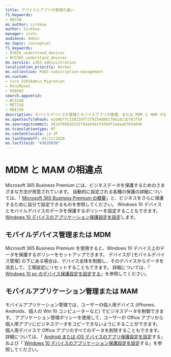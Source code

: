 ```yaml
---
title: デバイスとアプリの管理の違い
f1.keywords:
- NOCSH
ms.author: sirkkuw
author: Sirkkuw
manager: scotv
audience: Admin
ms.topic: conceptual
f1_keywords:
- O365E_understand_devices
- BCS365_understand_devices
ms.service: o365-administration
localization_priority: Normal
ms.collection: M365-subscription-management
ms.custom:
- Core_O365Admin_Migration
- MiniMaven
- MSB365
search.appverid:
- BCS160
- MET150
- MOE150
description: モバイルデバイスの管理とモバイルアプリの管理、または MDM と MAM の違いについて説明します。
ms.openlocfilehash: ecb06ffc23823df72f9254d881f6b1dc1b781f59
ms.sourcegitcommit: 2614f8b81b332f8dab461f4f64f3adaa6703e0d6
ms.translationtype: MT
ms.contentlocale: ja-JP
ms.lasthandoff: 04/21/2020
ms.locfileid: "43635030"
---
```

# <a name="difference-between-mdm-and-mam"></a>MDM と MAM の相違点

Microsoft 365 Business Premium には、ビジネスデータを保護するためのさまざまな方法が用意されています。 自動的に設定される各種の保護の詳細については、「 [Microsoft 365 Business Premium の概要](../microsoft-365-business-overview.md)」と、ビジネスをさらに保護するために自分で設定できるものを参照してください。 Windows 10 デバイスとモバイルデバイスのデータを保護するポリシーを設定することもできます。
[Windows 10 デバイスのアプリケーション保護設定を設定](../protection-settings-for-windows-10-devices.md)します。

## <a name="mobile-device-management-or-mdm"></a>モバイルデバイス管理または MDM

Microsoft 365 Business Premium を使用すると、Windows 10 デバイス上のデータを保護するポリシーをセットアップできます。 デバイスが [モバイルデバイス管理] の下にある場合は、デバイス全体を制御し、そのデバイスからデータを消去して、工場設定にリセットすることもできます。 詳細については、「 [Windows 10 pc のデバイス保護設定を設定する](../protection-settings-for-windows-10-pcs.md)」を参照してください。

## <a name="mobile-application-management-or-mam"></a>モバイルアプリケーション管理または MAM

モバイルアプリケーション管理では、ユーザーの個人用デバイス (iPhones、Androids、個人の Win 10 コンピューターなど) でビジネスデータを制御できます。 アプリケーション管理ポリシーを使用して、ユーザーが Office アプリから個人用アプリにビジネスデータをコピーできないようにすることができます。 個人用デバイスで Office アプリのすべてのデータを削除することもできます。 詳細については、「 [Android または iOS デバイスのアプリ保護設定を設定](../app-protection-settings-for-android-and-ios.md)する」および「 [Windows 10 デバイスのアプリケーション保護設定を設定](../protection-settings-for-windows-10-devices.md)する」を参照してください。
